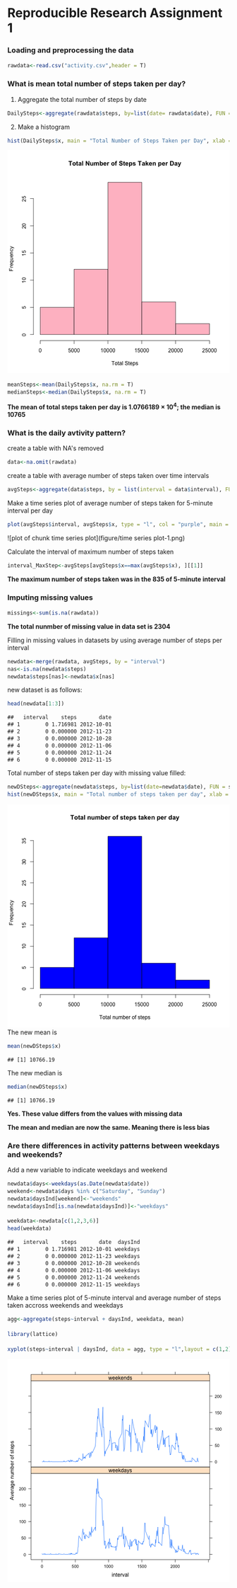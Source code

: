 Reproducible Research Assignment 1
======================================

### Loading and preprocessing the data


```r
rawdata<-read.csv("activity.csv",header = T)
```

### What is mean total number of steps taken per day?

1. Aggregate the total number of steps by date  


```r
DailySteps<-aggregate(rawdata$steps, by=list(date= rawdata$date), FUN = sum)
```

2. Make a histogram


```r
hist(DailySteps$x, main = "Total Number of Steps Taken per Day", xlab = "Total Steps", col = "pink")
```

![plot of chunk unnamed-chunk-3](figure/unnamed-chunk-3-1.png) 

```r
meanSteps<-mean(DailySteps$x, na.rm = T)
medianSteps<-median(DailySteps$x, na.rm = T)
```

**The mean of total steps taken per day is 1.0766189 &times; 10<sup>4</sup>; the median is 10765**

### What is the daily avtivity pattern?

create a table with NA's removed


```r
data<-na.omit(rawdata)
```

create a table with average number of steps taken over time intervals


```r
avgSteps<-aggregate(data$steps, by = list(interval = data$interval), FUN = mean)
```

Make a time series plot of average number of steps taken for 5-minute interval per day


```r
plot(avgSteps$interval, avgSteps$x, type = "l", col = "purple", main = "Average Daily Activity Pattern", xlab = "5-minute interval", ylab = "Average number of steps taken")
```

![plot of chunk time series plot](figure/time series plot-1.png) 

Calculate the interval of maximum number of steps taken

```r
interval_MaxStep<-avgSteps[avgSteps$x==max(avgSteps$x), ][[1]]
```

**The maximum number of steps taken was in the 835 of 5-minute interval**

### Imputing missing values


```r
missings<-sum(is.na(rawdata))
```

**The total nunmber of missing value in data set is 2304**

Filling in missing values in datasets by using average number of steps per interval


```r
newdata<-merge(rawdata, avgSteps, by = "interval")
nas<-is.na(newdata$steps)
newdata$steps[nas]<-newdata$x[nas]
```

new dataset is as follows:


```r
head(newdata[1:3])
```

```
##   interval    steps       date
## 1        0 1.716981 2012-10-01
## 2        0 0.000000 2012-11-23
## 3        0 0.000000 2012-10-28
## 4        0 0.000000 2012-11-06
## 5        0 0.000000 2012-11-24
## 6        0 0.000000 2012-11-15
```

Total number of steps taken per day with missing value filled:


```r
newDSteps<-aggregate(newdata$steps, by=list(date=newdata$date), FUN = sum)
hist(newDSteps$x, main = "Total number of steps taken per day", xlab = "Total number of steps", col = "blue")
```

![plot of chunk unnamed-chunk-8](figure/unnamed-chunk-8-1.png) 
The new mean is 

```r
mean(newDSteps$x)
```

```
## [1] 10766.19
```
The new median is 

```r
median(newDSteps$x)
```

```
## [1] 10766.19
```

**Yes. These value differs from the values with missing data**

**The mean and median are now the same. Meaning there is less bias**

### Are there differences in activity patterns between weekdays and weekends?

Add a new variable to indicate weekdays and weekend


```r
newdata$days<-weekdays(as.Date(newdata$date))
weekend<-newdata$days %in% c("Saturday", "Sunday")
newdata$daysInd[weekend]<-"weekends"
newdata$daysInd[is.na(newdata$daysInd)]<-"weekdays"

weekdata<-newdata[c(1,2,3,6)]
head(weekdata)
```

```
##   interval    steps       date  daysInd
## 1        0 1.716981 2012-10-01 weekdays
## 2        0 0.000000 2012-11-23 weekdays
## 3        0 0.000000 2012-10-28 weekends
## 4        0 0.000000 2012-11-06 weekdays
## 5        0 0.000000 2012-11-24 weekends
## 6        0 0.000000 2012-11-15 weekdays
```

Make a time series plot of 5-minute interval and average number of steps taken accross weekends and weekdays


```r
agg<-aggregate(steps~interval + daysInd, weekdata, mean)

library(lattice)

xyplot(steps~interval | daysInd, data = agg, type = "l",layout = c(1,2), xlab = "interval", ylab = "Average number of steps")
```

![plot of chunk unnamed-chunk-12](figure/unnamed-chunk-12-1.png) 









